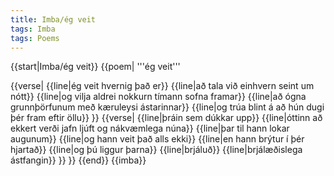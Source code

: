 ```yaml
---
title: Imba/ég veit
tags: Imba
tags: Poems
---
```


<level b2/>
{{start|Imba/ég veit}}
<Book audio="Imba eg veit.mp3">
{{poem|
'''ég veit'''

{{verse|
{{line|ég veit hvernig það er}}
{{line|að tala við einhvern seint um nótt}}
{{line|og vilja aldrei nokkurn tímann sofna framar}}
{{line|að ógna grunnþörfunum með kæruleysi ástarinnar}}
{{line|og trúa blint á að hún dugi þér fram eftir öllu}}
}}
{{verse|
{{line|þráin sem dúkkar upp}}
{{line|óttinn að ekkert verði jafn ljúft og nákvæmlega núna}}
{{line|þar til hann lokar augunum}}
{{line|og hann veit það alls ekki}}
{{line|en hann brýtur í þér hjartað}}
{{line|og þú liggur þarna}}
{{line|brjáluð}}
{{line|brjálæðislega ástfangin}}
}}
}}
</Book>
{{end}}
{{imba}}

